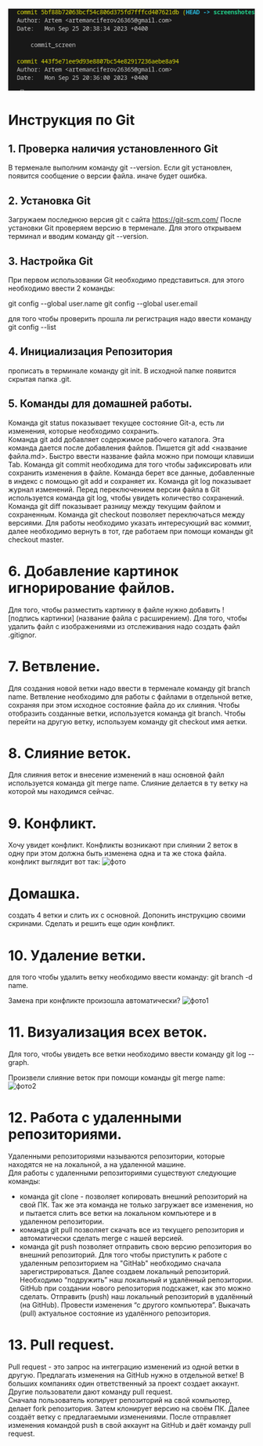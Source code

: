 ![тут должно быть лого](/log.png) 
# Инструкция по Git

## 1. Проверка наличия установленного Git

В терменале выполним команду git --version. Если git установлен, появится сообщение о версии файла. иначе будет ошибка.

## 2. Установка Git
Загружаем последнюю версия git с сайта https://git-scm.com/
После установки Git проверяем версию в терменале. Для этого открываем терминал и вводим команду git --version.

## 3. Hастройка Git

При первом использовании Git необходимо представиться. для этого необходимо ввести 2 команды: 

git config --global user.name 
git config --global user.email

для того чтобы проверить прошла ли регистрация надо ввести команду 
git config --list

## 4. Инициализация Репозитория

прописать в терминале команду git init. 
В исходной папке появится скрытая папка .git.

## 5. Команды для домашней работы.

Команда git status показывает текущее состояние Git-а, есть ли изменения, которые необходимо сохранить.  
Команда git add добавляет содержимое рабочего каталога. Эта команда дается после добавления файлов. Пишется git add <название файла.md>. Быстро ввести название файла можно при помощи клавиши Tab.
Команда git commit необходима для того чтобы зафиксировать или сохранить изменения в файле. Команда берет все данные, добавленные в индекс с помощью git add и сохраняет их.
Команда git log показывает журнал изменений. Перед переключением версии файла в Git используется команда git log, чтобы увидеть количество сохранений. 
Команда git diff показывает разницу между текущим файлом и сохраненным. 
Команда git checkout позволяет переключаться между версиями. Для работы необходимо указать интересующий вас коммит, далее необходимо вернуть в тот, где работаем при помощи команды git checkout master. 
# 6. Добавление картинок игнорирование файлов.
Для того, чтобы разместить картинку в файле нужно добавить ! [подпись картинки] (название файла с расширением).
Для того, чтобы удалить файл с изображениями из отслеживания надо создать файл .gitignor.
# 7. Вeтвление. 
Для создания новой ветки надо ввести в терменале команду git branch name.
Ветвление необходимо для работы с файлами в отдельной ветке, сохраняя при этом исходное состояние файла до их слияния. Чтобы отобразить созданные ветки, используется команда git branch.
Чтобы перейти на другую ветку, используем команду git checkout имя аетки.  
# 8. Слияние веток.
Для слияния веток и внесение изменений в наш основной файл используется команда git merge name. Слияние делается в ту ветку на которой мы находимся сейчас.
# 9. Конфликт. 
Хочу увидет конфликт.
Конфликты возникают при слиянии 2 веток в одну при этом должна быть изменена одна и та же стока файла. конфликт выглядит вот так: 
![фото](/Screen.jpg)

# Домашка.
создать 4 ветки и слить их с основной. 
Допонить инструкцию своими скринами.
Сделать и решить еще один конфликт.

# 10. Удаление ветки.
для того чтобы удалить ветку необходимо ввести команду: git branch -d name.

Замена при конфликте произошла автоматически?
![фото1](/Scr.jpg)

# 11. Визуализация всех веток.

Для того, чтобы увидеть все ветки необходимо ввести команду git log --graph.

Произвели слияние веток при помощи команды git merge name:
![фото2](/Scr1.jpg)

# 12. Работа с удаленными репозиториями.
Удаленными репозиториями называются репозитории, которые находятся не на локальной, 
а на удаленной машине.  
Для работы с удаленными репозиториями существуют следующие команды: 
- команда git clone - позволяет копировать внешний репозиторий на свой ПК. Так же эта команда не только
загружает все изменения, но и пытается слить
все ветки на локальном компьютере и в
удаленном репозитории.
- команда git pull позволяет скачать все 
из текущего репозитория и автоматически
сделать merge с нашей версией.
- команда git push позволяет отправить свою версию репозитория во внешний репозиторий.
Для того чтобы приступить к работе c удаленным репозиторием на "GitHab" необходимо сначала зарегистрироваться. Далее создаем локальный репозиторий. Необходимо “подружить” наш локальный и удалённый репозитории. GitHub при создании нового репозитория подскажет, как это можно сделать.  Отправить (push) наш локальный репозиторий в удалённый (на GitHub). Провести изменения “с другого компьютера”. Выкачать (pull) актуальное состояние из удалённого репозитория.

# 13. Pull request.
Pull request - это запрос на интеграцию изменений из одной ветки в другую. Предлагать изменения на GitHub нужно в отдельной ветке!
В больших компаниях один ответственный за проект создает аккаунт. Другие пользователи дают
команду pull request.  
Сначала пользователь копирует репозиторий на свой компьютер, делает fork репозитория. Затем
клонирует версию на своём ПК. Далее создаёт ветку с предлагаемыми изменениями. После отправляет
изменения командой push в свой аккаунт на GitHub и даёт команду pull request. 
